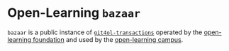 # Open-Learning `bazaar`

`bazaar` is a public instance of [`git4ol-transactions`](//github.com/open-learning/git4ol-transactions) operated by the [open-learning foundation](//github.com/open-learning/foundation) and used by the [open-learning campus](//github.com/open-learning/campus).
